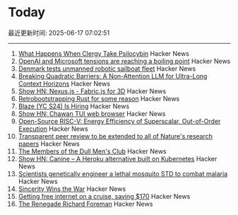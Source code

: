 # Today

最近更新时间: 2025-06-17 07:02:51

--- 
1. [What Happens When Clergy Take Psilocybin](https://nautil.us/clergy-blown-away-by-psilocybin-1217112/) Hacker News
2. [OpenAI and Microsoft tensions are reaching a boiling point](https://www.wsj.com/tech/ai/openai-and-microsoft-tensions-are-reaching-a-boiling-point-4981c44f) Hacker News
3. [Denmark tests unmanned robotic sailboat fleet](https://apnews.com/article/denmark-robot-sailboats-baltic-sea-bfa31c98cf7c93320115c0ad0e6908c5) Hacker News
4. [Breaking Quadratic Barriers: A Non-Attention LLM for Ultra-Long Context Horizons](https://arxiv.org/abs/2506.01963) Hacker News
5. [Show HN: Nexus.js - Fabric.js for 3D](https://punk.cam/lab/nexus) Hacker News
6. [Retrobootstrapping Rust for some reason](https://graydon2.dreamwidth.org/317484.html) Hacker News
7. [Blaze (YC S24) Is Hiring](https://www.ycombinator.com/companies/blaze-2/jobs/dzNmNuw-junior-software-engineer) Hacker News
8. [Show HN: Chawan TUI web browser](https://chawan.net/news/chawan-0-2-0.html) Hacker News
9. [Open-Source RISC-V: Energy Efficiency of Superscalar, Out-of-Order Execution](https://arxiv.org/abs/2505.24363) Hacker News
10. [Transparent peer review to be extended to all of Nature's research papers](https://www.nature.com/articles/d41586-025-01880-9) Hacker News
11. [The Members of the Dull Men's Club](https://www.theguardian.com/society/2025/jun/09/meet-the-members-of-the-dull-mens-club-some-of-them-would-bore-the-ears-off-you) Hacker News
12. [Show HN: Canine – A Heroku alternative built on Kubernetes](https://github.com/czhu12/canine) Hacker News
13. [Scientists genetically engineer a lethal mosquito STD to combat malaria](https://newatlas.com/biology/genetically-engineered-lethal-mosquito-std-combat-malaria/) Hacker News
14. [Sincerity Wins the War](https://www.wheresyoured.at/sic/) Hacker News
15. [Getting free internet on a cruise, saving $170](https://angad.me/blog/2025/getting-free-cruise-internet/) Hacker News
16. [The Renegade Richard Foreman](https://yalereview.org/article/jennifer-krasinski-richard-foreman) Hacker News
